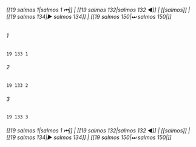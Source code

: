 
###### [[19 salmos 1|salmos 1 ⏮]] | [[19 salmos 132|salmos 132 ◀]] | [[salmos]] | [[19 salmos 134|▶ salmos 134]] | [[19 salmos 150|⏭ salmos 150|]]

###### 1
``` verse
19 133 1 
```
###### 2
``` verse
19 133 2 
```
###### 3
``` verse
19 133 3 
```

###### [[19 salmos 1|salmos 1 ⏮]] | [[19 salmos 132|salmos 132 ◀]] | [[salmos]] | [[19 salmos 134|▶ salmos 134]] | [[19 salmos 150|⏭ salmos 150|]]

